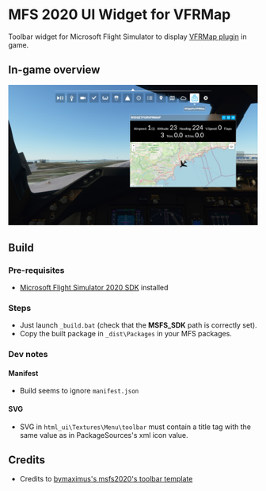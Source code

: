 # MFS 2020 UI Widget for VFRMap

Toolbar widget for Microsoft Flight Simulator to display [VFRMap plugin](https://www.msfsaddons.org/freeware/plugin-vfrmap) in game.

## In-game overview

![In game overview](/_doc/Ingame.jpg)

## Build

### Pre-requisites

* [Microsoft Flight Simulator 2020 SDK](https://forums.flightsimulator.com/t/how-to-getting-started-with-the-sdk-dev-mode/123241) installed

### Steps

* Just launch ``_build.bat`` (check that the **MSFS_SDK** path is correctly set).
* Copy the built package in ``_dist\Packages`` in your MFS packages.

### Dev notes

#### Manifest

* Build seems to ignore ``manifest.json``

#### SVG

* SVG in ``html_ui\Textures\Menu\toolbar`` must contain a title tag with the same value as in PackageSources's xml icon value.

## Credits

* Credits to [bymaximus's msfs2020's toolbar template](https://github.com/bymaximus/msfs2020-toolbar-window-template)